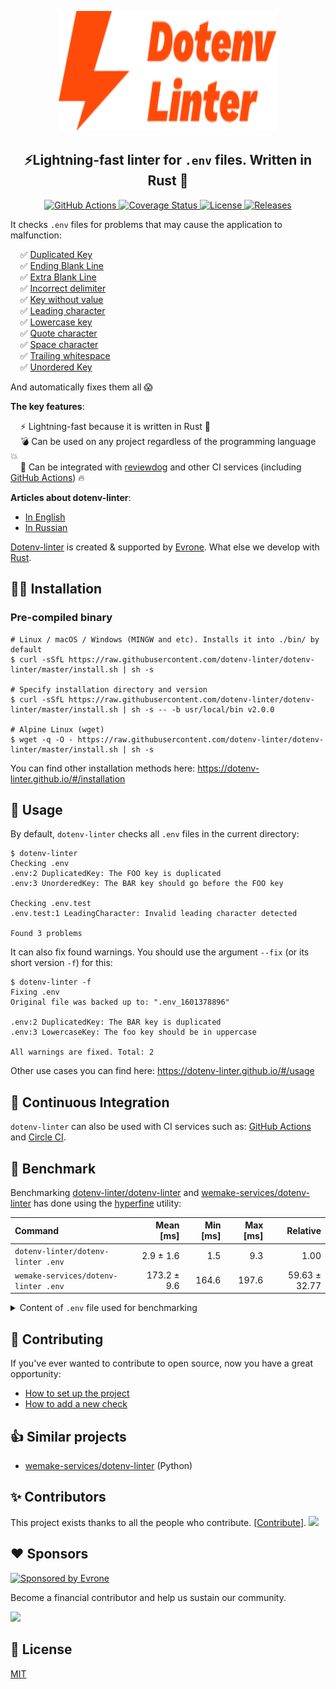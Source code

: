 <p align="center">
  <a href="https://github.com/dotenv-linter/dotenv-linter">
    <img alt="dotenv-linter"
         width="350" height="192"
         src="https://raw.githubusercontent.com/dotenv-linter/dotenv-linter/master/logo.svg?sanitize=true">
  </a>
</p>

<h2 align="center">
⚡️Lightning-fast linter for <code>.env</code> files. Written in Rust 🦀
</h2>

<p align="center">
  <a href="https://github.com/dotenv-linter/dotenv-linter/actions">
    <img alt="GitHub Actions" src="https://github.com/dotenv-linter/dotenv-linter/workflows/CI/badge.svg">
  </a>
  <a href="https://codecov.io/gh/dotenv-linter/dotenv-linter">
    <img alt="Coverage Status" src="https://codecov.io/gh/dotenv-linter/dotenv-linter/branch/master/graph/badge.svg">
  </a>
  <a href="https://github.com/dotenv-linter/dotenv-linter/blob/master/LICENSE">
    <img alt="License" src="https://img.shields.io/github/license/dotenv-linter/dotenv-linter">
  </a>
  <a href="https://github.com/dotenv-linter/dotenv-linter/releases">
    <img alt="Releases" src="https://img.shields.io/github/release/dotenv-linter/dotenv-linter">
  </a>
</p>

It checks `.env` files for problems that may cause the application to malfunction:
<p>
&nbsp;&nbsp;&nbsp;&nbsp;✅&nbsp;<a href="https://dotenv-linter.github.io/#/checks/duplicated_key">Duplicated Key</a><br />
&nbsp;&nbsp;&nbsp;&nbsp;✅&nbsp;<a href="https://dotenv-linter.github.io/#/checks/ending_blank_line">Ending Blank Line</a><br />
&nbsp;&nbsp;&nbsp;&nbsp;✅&nbsp;<a href="https://dotenv-linter.github.io/#/checks/extra_blank_line">Extra Blank Line</a><br />
&nbsp;&nbsp;&nbsp;&nbsp;✅&nbsp;<a href="https://dotenv-linter.github.io/#/checks/incorrect_delimiter">Incorrect delimiter</a><br />
&nbsp;&nbsp;&nbsp;&nbsp;✅&nbsp;<a href="https://dotenv-linter.github.io/#/checks/key_without_value">Key without value</a><br />
&nbsp;&nbsp;&nbsp;&nbsp;✅&nbsp;<a href="https://dotenv-linter.github.io/#/checks/leading_character">Leading character</a><br />
&nbsp;&nbsp;&nbsp;&nbsp;✅&nbsp;<a href="https://dotenv-linter.github.io/#/checks/lowercase_key">Lowercase key</a><br />
&nbsp;&nbsp;&nbsp;&nbsp;✅&nbsp;<a href="https://dotenv-linter.github.io/#/checks/quote_character">Quote character</a><br />
&nbsp;&nbsp;&nbsp;&nbsp;✅&nbsp;<a href="https://dotenv-linter.github.io/#/checks/space_character">Space character</a><br />
&nbsp;&nbsp;&nbsp;&nbsp;✅&nbsp;<a href="https://dotenv-linter.github.io/#/checks/trailing_whitespace">Trailing whitespace</a><br />
&nbsp;&nbsp;&nbsp;&nbsp;✅&nbsp;<a href="https://dotenv-linter.github.io/#/checks/unordered_key">Unordered Key</a><br />
</p>

And automatically fixes them all 😱

**The key features**:
<p>
&nbsp;&nbsp;&nbsp;&nbsp;⚡️&nbsp;Lightning-fast because it is written in Rust 🦀<br />
&nbsp;&nbsp;&nbsp;&nbsp;💣&nbsp;Can be used on any project regardless of the programming language 💥<br />
&nbsp;&nbsp;&nbsp;&nbsp;🚀&nbsp;Can be integrated with <a href="https://github.com/reviewdog/reviewdog">reviewdog</a> and other CI services (including <a href="https://github.com/dotenv-linter/action-dotenv-linter">GitHub Actions</a>) 🔥
</p>

**Articles about dotenv-linter**:
* [In English](https://evrone.com/dotenv-linter?utm_source=github&utm_campaign=dotenv-linter)
* [In Russian](https://www.mgrachev.com/2020/04/20/dotenv-linter)

[Dotenv-linter](https://evrone.com/dotenv-linter?utm_source=github&utm_campaign=dotenv-linter) is created & supported by [Evrone](https://evrone.com/?utm_source=github&utm_campaign=dotenv-linter). What else we develop with [Rust](https://evrone.com/rust?utm_source=github&utm_campaign=dotenv-linter).

## 👨‍💻 Installation

### Pre-compiled binary

```shell script
# Linux / macOS / Windows (MINGW and etc). Installs it into ./bin/ by default
$ curl -sSfL https://raw.githubusercontent.com/dotenv-linter/dotenv-linter/master/install.sh | sh -s

# Specify installation directory and version
$ curl -sSfL https://raw.githubusercontent.com/dotenv-linter/dotenv-linter/master/install.sh | sh -s -- -b usr/local/bin v2.0.0

# Alpine Linux (wget)
$ wget -q -O - https://raw.githubusercontent.com/dotenv-linter/dotenv-linter/master/install.sh | sh -s
```

You can find other installation methods here: https://dotenv-linter.github.io/#/installation

## 🚀 Usage

By default, `dotenv-linter` checks all `.env` files in the current directory:

```shell script
$ dotenv-linter
Checking .env
.env:2 DuplicatedKey: The FOO key is duplicated
.env:3 UnorderedKey: The BAR key should go before the FOO key

Checking .env.test
.env.test:1 LeadingCharacter: Invalid leading character detected

Found 3 problems
```

It can also fix found warnings. You should use the argument `--fix` (or its short version `-f`) for this:

```shell script
$ dotenv-linter -f
Fixing .env
Original file was backed up to: ".env_1601378896"

.env:2 DuplicatedKey: The BAR key is duplicated
.env:3 LowercaseKey: The foo key should be in uppercase

All warnings are fixed. Total: 2
```

Other use cases you can find here: https://dotenv-linter.github.io/#/usage

## 🚦 Continuous Integration 

`dotenv-linter` can also be used with CI services such as: [GitHub Actions](https://dotenv-linter.github.io/#/ci/github_actions) and [Circle CI](https://dotenv-linter.github.io/#/ci/circleci).

## 🚧 Benchmark

Benchmarking [dotenv-linter/dotenv-linter](https://github.com/dotenv-linter/dotenv-linter) and [wemake-services/dotenv-linter](https://github.com/wemake-services/dotenv-linter) has done using the [hyperfine](https://github.com/sharkdp/hyperfine) utility:

| Command | Mean [ms] | Min [ms] | Max [ms] | Relative |
|:---|---:|---:|---:|---:|
| `dotenv-linter/dotenv-linter .env` | 2.9 ± 1.6 | 1.5 | 9.3 | 1.00 |
| `wemake-services/dotenv-linter .env` | 173.2 ± 9.6 | 164.6 | 197.6 | 59.63 ± 32.77 |

<details>
<summary>Content of <code>.env</code> file used for benchmarking</summary>

```dotenv
 SPACED=

KEY = VALUE

SECRET="my value"

SECRET=Already defined

kebab-case-name=1
snake_case_name=2
```

</details>

## 🤝 Contributing

If you've ever wanted to contribute to open source, now you have a great opportunity:

* [How to set up the project](/CONTRIBUTING.md#how-to-set-up-the-project)
* [How to add a new check](/CONTRIBUTING.md#how-to-add-a-new-check)

## 👍 Similar projects

* [wemake-services/dotenv-linter](https://github.com/wemake-services/dotenv-linter) (Python)

## ✨ Contributors

This project exists thanks to all the people who contribute. [[Contribute](CONTRIBUTING.md)].
<a href="https://github.com/dotenv-linter/dotenv-linter/graphs/contributors"><img src="https://opencollective.com/dotenv-linter/contributors.svg?width=890&button=false" /></a>

## ♥️ Sponsors

<p>
  <a href="https://evrone.com/?utm_source=github&utm_campaign=dotenv-linter">
    <img src="https://www.mgrachev.com/assets/static/evrone-sponsored-300.png"
      alt="Sponsored by Evrone" width="210">
  </a>
</p>

Become a financial contributor and help us sustain our community.

<a href="https://opencollective.com/dotenv-linter"><img src="https://opencollective.com/dotenv-linter/individuals.svg?width=890"></a>

## 📃 License

[MIT](https://choosealicense.com/licenses/mit)
